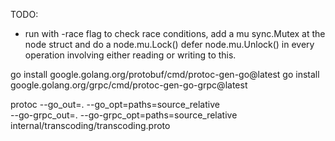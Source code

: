 TODO:

- run with -race flag to check race conditions, add a mu sync.Mutex at the node struct and do a node.mu.Lock() defer node.mu.Unlock() in every operation involving either reading or writing to this.

go install google.golang.org/protobuf/cmd/protoc-gen-go@latest
go install google.golang.org/grpc/cmd/protoc-gen-go-grpc@latest

protoc --go_out=. --go_opt=paths=source_relative \
 --go-grpc_out=. --go-grpc_opt=paths=source_relative \
 internal/transcoding/transcoding.proto
